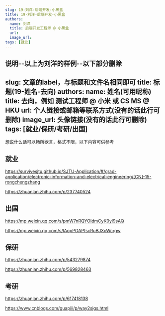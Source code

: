 ```yaml
---
slug: 19-刘洋-后端开发-小黑盒
title: 19-刘洋-后端开发-小黑盒
authors:
  name: 刘洋
  title: 后端开发工程师 @ 小黑盒
  url: 
  image_url: 
tags: [就业]
---
```



说明--以上为刘洋的样例--以下部分删除
---
slug: 文章的label，与标题和文件名相同即可
title: 标题(19-姓名-去向)
authors:
  name: 姓名(可用昵称)
  title: 去向，例如 测试工程师 @ 小米  或  CS MS @ HKU
  url: 个人链接或邮箱等联系方式(没有的话此行可删除)
  image_url: 头像链接(没有的话此行可删除)
tags: [就业/保研/考研/出国]
---


想说什么话可以畅所欲言，格式不限，以下内容可供参考


## 就业

https://survivesjtu.github.io/SJTU-Application/#/grad-application/electronic-information-and-electrical-engineering/[CN]-15-rongchengzhang

https://zhuanlan.zhihu.com/p/237740524

## 出国

https://mp.weixin.qq.com/s/pmW7nRQYOIdmCyK0yl9sAQ

https://mp.weixin.qq.com/s/lAopPOAPfscRuBJXoWcrgw

## 保研

https://zhuanlan.zhihu.com/p/543279874

https://zhuanlan.zhihu.com/p/569828463

## 考研

https://zhuanlan.zhihu.com/p/617418138

https://www.cnblogs.com/guapiii/p/way2sigs.html

